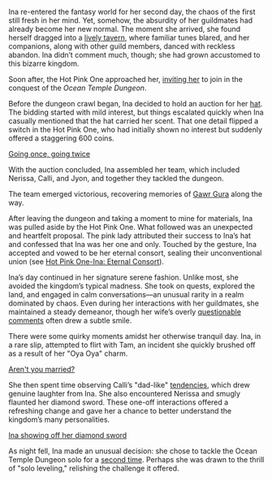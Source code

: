 Ina re-entered the fantasy world for her second day, the chaos of the first still fresh in her mind. Yet, somehow, the absurdity of her guildmates had already become her new normal. The moment she arrived, she found herself dragged into a [lively tavern](https://www.youtube.com/live/z4R10dPeuwY?feature=shared\&t=364), where familiar tunes blared, and her companions, along with other guild members, danced with reckless abandon. Ina didn’t comment much, though; she had grown accustomed to this bizarre kingdom.

Soon after, the Hot Pink One approached her, [inviting her](https://www.youtube.com/live/z4R10dPeuwY?feature=shared\&t=816) to join in the conquest of the *Ocean Temple Dungeon*.

Before the dungeon crawl began, Ina decided to hold an auction for her [hat](https://www.youtube.com/live/z4R10dPeuwY?feature=shared\&t=1050). The bidding started with mild interest, but things escalated quickly when Ina casually mentioned that the hat carried her scent. That one detail flipped a switch in the Hot Pink One, who had initially shown no interest but suddenly offered a staggering 600 coins.

[Going once, going twice](#embed:https://www.youtube.com/live/z4R10dPeuwY?feature=shared\&t=1167)

With the auction concluded, Ina assembled her team, which included Nerissa, Calli, and Jyon, and together they tackled the dungeon.

The team emerged victorious, recovering memories of [Gawr Gura](https://www.youtube.com/live/z4R10dPeuwY?feature=shared\&t=3134) along the way.

After leaving the dungeon and taking a moment to mine for materials, Ina was pulled aside by the Hot Pink One. What followed was an unexpected and heartfelt proposal. The pink lady attributed their success to Ina’s hat and confessed that Ina was her one and only. Touched by the gesture, Ina accepted and vowed to be her eternal consort, sealing their unconventional union (see [Hot Pink One-Ina: Eternal Consort](#edge:irys-ina)).

Ina’s day continued in her signature serene fashion. Unlike most, she avoided the kingdom’s typical madness. She took on quests, explored the land, and engaged in calm conversations—an unusual rarity in a realm dominated by chaos. Even during her interactions with her guildmates, she maintained a steady demeanor, though her wife’s overly [questionable comments](https://www.youtube.com/live/z4R10dPeuwY?feature=shared\&t=4239) often drew a subtle smile.

There were some quirky moments amidst her otherwise tranquil day. Ina, in a rare slip, attempted to flirt with Tam, an incident she quickly brushed off as a result of her "Oya Oya" charm.

[Aren't you married?](#embed:https://www.youtube.com/live/z4R10dPeuwY?feature=shared\&t=6629)

She then spent time observing Calli’s "dad-like" [tendencies](https://www.youtube.com/live/z4R10dPeuwY?feature=shared\&t=7411), which drew genuine laughter from Ina. She also encountered Nerissa and smugly flaunted her diamond sword. These one-off interactions offered a refreshing change and gave her a chance to better understand the kingdom’s many personalities.

[Ina showing off her diamond sword](#embed:https://www.youtube.com/embed/z4R10dPeuwY?si=GDfvf9GNu8D0JHOx\&start=7120)

As night fell, Ina made an unusual decision: she chose to tackle the Ocean Temple Dungeon solo for a [second time](https://www.youtube.com/live/z4R10dPeuwY?feature=shared\&t=9950). Perhaps she was drawn to the thrill of "solo leveling," relishing the challenge it offered.
